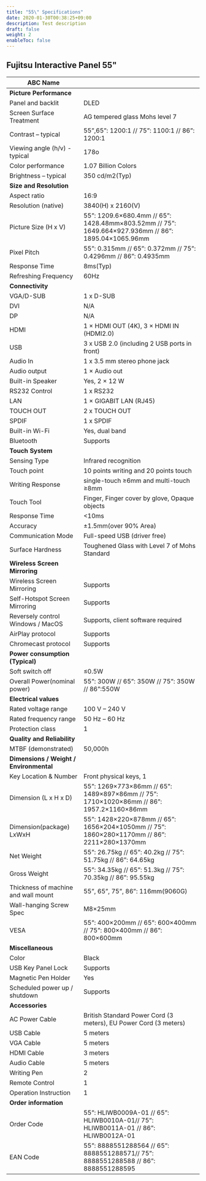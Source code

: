 ```yaml
---
title: "55\" Specifications"
date: 2020-01-30T00:38:25+09:00
description: Test description
draft: false
weight: 2
enableToc: false
---
```


## Fujitsu Interactive Panel 55"

| **ABC Name**                        |                                                                                                     |
|-----------------------------------------|-----------------------------------------------------------------------------------------------------|
| **Picture Performance**                 |                                                                                                     |
| Panel and backlit                       | DLED                                                                                                |
| Screen Surface Treatment                | AG tempered glass Mohs level 7                                                                      |
| Contrast – typical                      | 55”,65”: 1200:1 // 75”: 1100:1 // 86”: 1200:1                                                       |
| Viewing angle (h/v) - typical           | 178o                                                                                                |
| Color performance                       | 1.07 Billion Colors                                                                                 |
| Brightness – typical                    | 350 cd/m2(Typ)                                                                                      |
| **Size and Resolution**                 |                                                                                                     |
| Aspect ratio                            | 16:9                                                                                                |
| Resolution (native)                     | 3840(H) x 2160(V)                                                                                   |
| Picture Size (H x V)                    | 55”: 1209.6×680.4mm // 65”: 1428.48mm×803.52mm // 75”: 1649.664×927.936mm // 86”: 1895.04×1065.96mm |
| Pixel Pitch                             | 55”: 0.315mm // 65”: 0.372mm // 75”: 0.4296mm // 86”: 0.4935mm                                      |
| Response Time                           | 8ms(Typ)                                                                                            |
| Refreshing Frequency                    | 60Hz                                                                                                |
| **Connectivity**                        |                                                                                                     |
| VGA/D-SUB                               | 1 x D-SUB                                                                                           |
| DVI                                     | N/A                                                                                                 |
| DP                                      | N/A                                                                                                 |
| HDMI                                    | 1 × HDMI OUT (4K), 3 × HDMI IN (HDMI2.0)                                                            |
| USB                                     | 3 x USB 2.0 (including 2 USB ports in front)                                                        |
| Audio In                                | 1 x 3.5 mm stereo phone jack                                                                        |
| Audio output                            | 1 × Audio out                                                                                       |
| Built-in Speaker                        | Yes, 2 × 12 W                                                                                       |
| RS232 Control                           | 1 x RS232                                                                                           |
| LAN                                     | 1 × GIGABIT LAN (RJ45)                                                                              |
| TOUCH OUT                               | 2 x TOUCH OUT                                                                                       |
| SPDIF                                   | 1 x SPDIF                                                                                           |
| Built-in Wi-Fi                          | Yes, dual band                                                                                      |
| Bluetooth                               | Supports                                                                                            |
| **Touch System**                        |                                                                                                     |
| Sensing Type                            | Infrared recognition                                                                                |
| Touch point                             | 10 points writing and 20 points touch                                                               |
| Writing Response                        | single-touch ≥6mm and multi-touch ≥8mm                                                              |
| Touch Tool                              | Finger, Finger cover by glove, Opaque objects                                                       |
| Response Time                           | <10ms                                                                                               |
| Accuracy                                | ±1.5mm(over 90% Area)                                                                               |
| Communication Mode                      | Full-speed USB (driver free)                                                                        |
| Surface Hardness                        | Toughened Glass with Level 7 of Mohs Standard                                                       |
| **Wireless Screen Mirroring**           |                                                                                                     |
| Wireless Screen Mirroring               | Supports                                                                                            |
| Self-Hotspot Screen Mirroring           | Supports                                                                                            |
| Reversely control Windows / MacOS       | Supports, client software required                                                                  |
| AirPlay protocol                        | Supports                                                                                            |
| Chromecast protocol                     | Supports                                                                                            |
| **Power consumption (Typical)**         |                                                                                                     |
| Soft switch off                         | ≤0.5W                                                                                               |
| Overall Power(nominal power)            | 55”: 300W // 65”: 350W // 75”: 350W // 86”:550W                                                     |
| **Electrical values**                   |                                                                                                     |
| Rated voltage range                     | 100 V – 240 V                                                                                       |
| Rated frequency range                   | 50 Hz – 60 Hz                                                                                       |
| Protection class                        | 1                                                                                                   |
| **Quality and Reliability**             |                                                                                                     |
| MTBF (demonstrated)                     | 50,000h                                                                                             |
| **Dimensions / Weight / Environmental** |                                                                                                     |
| Key Location & Number                   | Front physical keys, 1                                                                              |
| Dimension (L x H x D)                   | 55”: 1269×773×86mm // 65”: 1489×897×86mm // 75”: 1710×1020×86mm // 86”: 1957.2×1160×86mm            |
| Dimension(package) LxWxH                | 55”: 1428×220×878mm // 65”: 1656×204×1050mm // 75”: 1860×280×1170mm // 86”: 2211×280×1370mm         |
| Net Weight                              | 55”: 26.75kg // 65”: 40.2kg // 75”: 51.75kg // 86”: 64.65kg                                         |
| Gross Weight                            | 55”: 34.35kg // 65”: 51.3kg // 75”: 70.35kg // 86”: 95.55kg                                         |
| Thickness of machine and wall mount     | 55”, 65”, 75”, 86”: 116mm(9060G)                                                                    |
| Wall-hanging Screw Spec                 | M8×25mm                                                                                             |
| VESA                                    | 55”: 400×200mm // 65”: 600×400mm // 75”: 800×400mm // 86”: 800×600mm                                |
| **Miscellaneous**                       |                                                                                                     |
| Color                                   | Black                                                                                               |
| USB Key Panel Lock                      | Supports                                                                                            |
| Magnetic Pen Holder                     | Yes                                                                                                 |
| Scheduled power up / shutdown           | Supports                                                                                            |
| **Accessories**                         |                                                                                                     |
| AC Power Cable                          | British Standard Power Cord (3 meters), EU Power Cord (3 meters)                                    |
| USB Cable                               | 5 meters                                                                                            |
| VGA Cable                               | 5 meters                                                                                            |
| HDMI Cable                              | 3 meters                                                                                            |
| Audio Cable                             | 5 meters                                                                                            |
| Writing Pen                             | 2                                                                                                   |
| Remote Control                          | 1                                                                                                   |
| Operation Instruction                   | 1                                                                                                   |
| **Order information**                   |                                                                                                     |
| Order Code                              | 55”: HLIWB0009A-01 // 65”: HLIWB0010A-01// 75”: HLIWB0011A-01 // 86”: HLIWB0012A-01                 |
| EAN Code                                | 55”: 8888551288564 // 65”: 8888551288571// 75”: 8888551288588 // 86”: 8888551288595                 |
